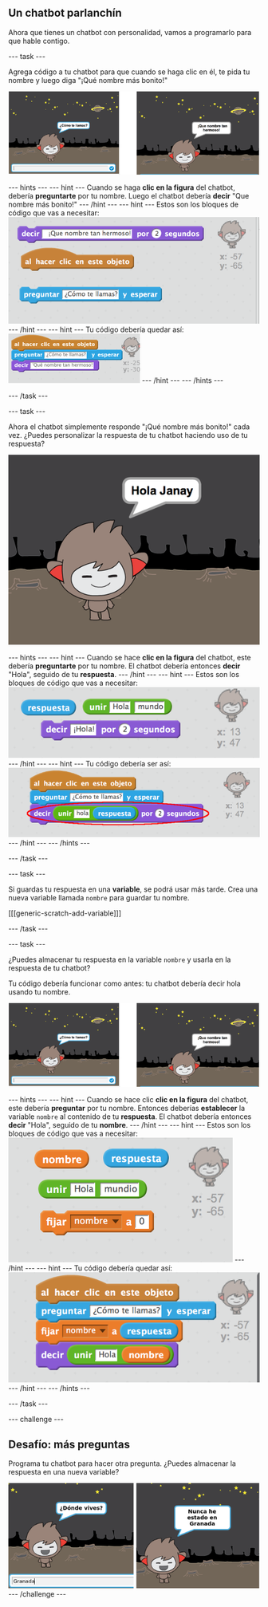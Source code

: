 ## Un chatbot parlanchín

Ahora que tienes un chatbot con personalidad, vamos a programarlo para que hable contigo.

--- task ---

Agrega código a tu chatbot para que cuando se haga clic en él, te pida tu nombre y luego diga "¡Qué nombre más bonito!"

![Comprobando una respuesta del chatbot](images/chatbot-ask-test.png)

--- hints --- --- hint --- Cuando se haga **clic en la figura** del chatbot, debería **preguntarte** por tu nombre. Luego el chatbot debería **decir** "Que nombre más bonito!" --- /hint --- --- hint --- Estos son los bloques de código que vas a necesitar: ![Blocks for a ChatBot reply](images/chatbot-ask-blocks.png) --- /hint --- --- hint --- Tu código debería quedar así: ![Code for a ChatBot reply](images/chatbot-ask-code.png) --- /hint --- --- /hints ---

--- /task ---

--- task ---

Ahora el chatbot simplemente responde "¡Qué nombre más bonito!" cada vez. ¿Puedes personalizar la respuesta de tu chatbot haciendo uso de tu respuesta?

![Comprobando una respuesta personalizada](images/chatbot-answer-test.png)

--- hints --- --- hint --- Cuando se hace **clic en la figura** del chatbot, este debería **preguntarte** por tu nombre. El chatbot debería entonces **decir** "Hola", seguido de tu **respuesta**. --- /hint --- --- hint --- Estos son los bloques de código que vas a necesitar: ![Blocks for a personalised reply](images/chatbot-answer-blocks.png) --- /hint --- --- hint --- Tu código debería ser así: ![Code for a personalised reply](images/chatbot-answer-code.png) --- /hint --- --- /hints ---

--- /task ---

--- task ---

Si guardas tu respuesta en una **variable**, se podrá usar más tarde. Crea una nueva variable llamada `nombre` para guardar tu nombre.

[[[generic-scratch-add-variable]]]

--- /task ---

--- task ---

¿Puedes almacenar tu respuesta en la variable `nombre` y usarla en la respuesta de tu chatbot?

Tu código debería funcionar como antes: tu chatbot debería decir hola usando tu nombre.

![Comprobando la variable 'nombre'](images/chatbot-ask-test.png)

--- hints --- --- hint --- Cuando se hace clic **clic en la figura** del chatbot, este debería **preguntar** por tu nombre. Entonces deberías **establecer** la variable `nombre` al contenido de tu **respuesta**. El chatbot debería entonces **decir** "Hola", seguido de tu **nombre**. --- /hint --- --- hint --- Estos son los bloques de código que vas a necesitar: ![Blocks for a 'name' variable](images/chatbot-variable-blocks.png) --- /hint --- --- hint --- Tu código debería quedar así: ![Code for a 'name' variable](images/chatbot-variable-code.png) --- /hint --- --- /hints ---

--- /task ---

--- challenge ---

## Desafío: más preguntas

Programa tu chatbot para hacer otra pregunta. ¿Puedes almacenar la respuesta en una nueva variable?

![Más preguntas](images/chatbot-question.png) --- /challenge ---
